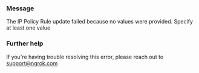 
### Message
The IP Policy Rule update failed because no values were provided. Specify at least one value

### Further help
If you're having trouble resolving this error, please reach out to [support@ngrok.com](mailto:support@ngrok.com?subject=Help%20with%20ERR_NGROK_1401)

